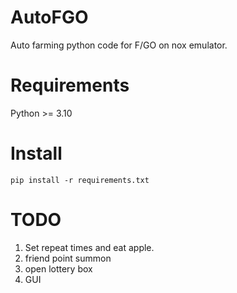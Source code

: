 # AutoFGO
Auto farming python code for F/GO on nox emulator.

# Requirements
Python >= 3.10

# Install
```
pip install -r requirements.txt
```

# TODO
1. Set repeat times and eat apple.
2. friend point summon
3. open lottery box
4. GUI
